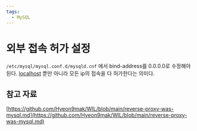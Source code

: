 ```yaml
---
tags:
  - MySQL
---
```

# 외부 접속 허가 설정

`/etc/mysql/mysql.conf.d/mysqld.cnf` 에서 bind-address를 0.0.0.0로 수정해야된다. [localhost](http://localhost) 뿐만 아니라 모든 ip의 접속을 다 허가한다는 의미다.

## 참고 자료

[https://github.com/Hyeon9mak/WIL/blob/main/reverse-proxy-was-mysql.md](https://github.com/Hyeon9mak/WIL/blob/main/reverse-proxy-was-mysql.md)